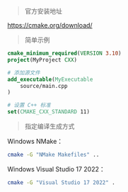 > 官方安装地址

https://cmake.org/download/

> 简单示例

```cmake
cmake_minimum_required(VERSION 3.10)
project(MyProject CXX)

# 添加源文件
add_executable(MyExecutable
    source/main.cpp
)

# 设置 C++ 标准
set(CMAKE_CXX_STANDARD 11)
```


> 指定编译生成方式

Windows NMake：

```bash
cmake -G "NMake Makefiles" ..
```

Windows Visual Studio 17 2022：

```bash
cmake -G "Visual Studio 17 2022" .
```
